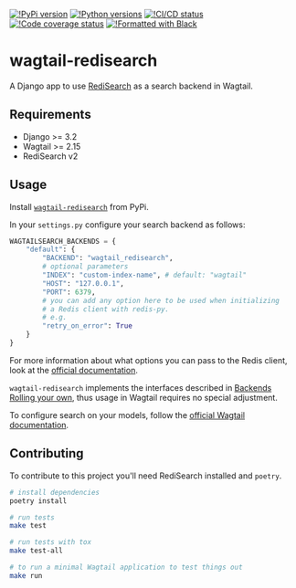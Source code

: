 [![!PyPi version](https://img.shields.io/pypi/v/wagtail-redisearch.svg)](https://pypi.org/project/wagtail-redisearch/)
[![!Python versions](https://img.shields.io/pypi/pyversions/wagtail-redisearch.svg)](https://pypi.org/project/wagtail-redisearch/)
[![!CI/CD status](https://github.com/TommasoAmici/wagtail-redisearch/actions/workflows/build.yaml/badge.svg)](https://github.com/TommasoAmici/wagtail-redisearch/actions/workflows/build.yaml)
[![!Code coverage status](https://codecov.io/gh/TommasoAmici/wagtail-redisearch/branch/main/graph/badge.svg)](https://codecov.io/gh/TommasoAmici/wagtail-redisearch)
[![!Formatted with Black](https://img.shields.io/badge/code%20style-black-000000.svg)](https://github.com/psf/black)

# wagtail-redisearch

A Django app to use [RediSearch](https://redis.com/modules/redis-search/) as a search
backend in Wagtail.

## Requirements

- Django >= 3.2
- Wagtail >= 2.15
- RediSearch v2

## Usage

Install [`wagtail-redisearch`](https://pypi.org/project/wagtail-redisearch/) from PyPi.

In your `settings.py` configure your search backend as follows:

```py
WAGTAILSEARCH_BACKENDS = {
    "default": {
        "BACKEND": "wagtail_redisearch",
        # optional parameters
        "INDEX": "custom-index-name", # default: "wagtail"
        "HOST": "127.0.0.1",
        "PORT": 6379,
        # you can add any option here to be used when initializing
        # a Redis client with redis-py.
        # e.g.
        "retry_on_error": True
    }
}
```

For more information about what options you can pass to the Redis client, look at the [official documentation](https://redis.readthedocs.io/en/stable/connections.html#generic-client).

`wagtail-redisearch` implements the interfaces described in [Backends Rolling your own](https://docs.wagtail.org/en/stable/topics/search/backends.html#rolling-your-own), thus usage in Wagtail requires no special adjustment.

To configure search on your models, follow the [official Wagtail documentation](https://docs.wagtail.org/en/stable/topics/search/index.html).

## Contributing

To contribute to this project you'll need RediSearch installed and `poetry`.

```sh
# install dependencies
poetry install

# run tests
make test

# run tests with tox
make test-all

# to run a minimal Wagtail application to test things out
make run
```
